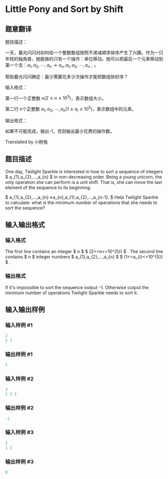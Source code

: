 # Little Pony and Sort by Shift

## 题意翻译

题目描述：

一天，暮光闪闪对如何给一个整数数组按照不递减顺序排序产生了兴趣。作为一只年轻的独角兽，她能做的只有一个操作：单位移动。她可以把最后一个元素移动到第一个去：$a_1,a_2,\cdots ,a_n\to a_n,a_1,a_2,\cdots ,a_{n-1}$

帮助暮光闪闪确定：最少需要花多少次操作才能把数组排好序？

输入格式：

第一行一个正整数 n$(2\le n\le 10^5)$，表示数组大小。

第二行 n个正整数 $a_1,a_2,\cdots,a_n (1\le a_i\le 10^5)$，表示数组中的元素。

输出格式：

如果不可能完成，输出-1，否则输出最少花费的操作数。

Translated by 小粉兔

## 题目描述

One day, Twilight Sparkle is interested in how to sort a sequence of integers $ a_{1},a_{2},...,a_{n} $ in non-decreasing order. Being a young unicorn, the only operation she can perform is a unit shift. That is, she can move the last element of the sequence to its beginning:

$ a_{1},a_{2},...,a_{n}→a_{n},a_{1},a_{2},...,a_{n-1}. $ Help Twilight Sparkle to calculate: what is the minimum number of operations that she needs to sort the sequence?

## 输入输出格式

### 输入格式

The first line contains an integer $ n $ $ (2<=n<=10^{5}) $ . The second line contains $ n $ integer numbers $ a_{1},a_{2},...,a_{n} $ $ (1<=a_{i}<=10^{5}) $ .

### 输出格式

If it's impossible to sort the sequence output -1. Otherwise output the minimum number of operations Twilight Sparkle needs to sort it.

## 输入输出样例

### 输入样例 #1

```cpp
2
2 1

```
### 输出样例 #1

```cpp
1

```
### 输入样例 #2

```cpp
3
1 3 2

```
### 输出样例 #2

```cpp
-1

```
### 输入样例 #3

```cpp
2
1 2

```
### 输出样例 #3

```cpp
0

```
